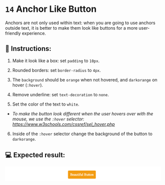 # `14` Anchor Like Button

Anchors are not only used within text: when you are going to use anchors outside text, it is better to make them look like buttons for a more user-friendly experience.

## 📝 Instructions:

1. Make it look like a box: set `padding` to `10px`.

2. Rounded borders: set `border-radius` to `4px`.

3. The `background` should be `orange` when not hovered, and `darkorange` on hover (`:hover`).

4. Remove underline: set `text-decoration` to `none`.

5. Set the color of the text to `white`.

+ *To make the button look different when the user hovers over with the mouse, we use the `:hover` selector: https://www.w3schools.com/cssref/sel_hover.php*

6. Inside of the `:hover` selector change the background of the button to `darkorange`.

## 💻 Expected result:

![Expected result](../../.learn/assets/13-1.gif?raw=true)
